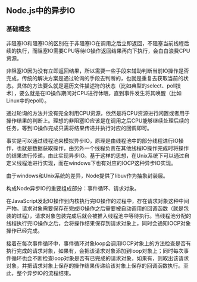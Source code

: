 ## Node.js中的异步IO

### 基础概念

非阻塞IO和阻塞IO的区别在于非阻塞IO在调用之后立即返回，不阻塞当前线程后续的执行，而阻塞IO需要CPU等待IO操作返回结果再向下执行，会白白浪费CPU资源。

非阻塞IO因为没有立即返回结果，所以需要一些手段来辅助判断当前IO操作是否完成，传统的解决方案是通过轮询的手段去判断的，也就是重复去获取当前的状态。具体的方法要么就是遍历文件描述符的状态（比如典型的select、poll技术），要么就是在IO操作期间对CPU进行休眠，直到事件发生将其唤醒（比如Linux中的epoll）。

通过轮询的方法并没有完全利用CPU资源，依然是将CPU资源进行闲置或者用于操作结果的判断上。理想的非阻塞IO应该是在调用之后CPU能够继续处理后续的任务，等到IO操作完成只需将结果传递并执行对应的回调即可。

事实是可以通过线程池来模拟异步IO，原理是由线程池中的部分线程进行IO操作，也就是数据获取操作，由另外一个线程负责在其他线程IO操作完成时将操作的结果进行传递，由此实现异步IO。基于这样的思想，在Unix系统下可以通过自定义线程池进行实现，而在windows下也有对应的IOCP这种异步IO实现。

由于windows和Unix系统的差异，Node提供了libuv作为抽象封装层。

构成Node异步IO的重要组成部分：事件循环、请求对象。

在JavaScript发起IO操作到内核执行完IO操作的过程中，存在请求对象这种中间产物。请求对象需要保存在完成IO操作之后需要被自动调用的回调函数（就是包装的过程），请求对象包装完成后就会被推入线程池中等待执行。当线程池分配的线程执行完IO操作之后，会将操作结果保存到请求对象上，同时会通知IOCP对象操作已经完成。

接着在每次事件循环中，事件循环对象loop会调用IOCP对象上的方法检查是否有执行完成的请求对象，如果有，会把该请求对象添加到loop对象上；同时每次事件循环也会不断检查loop对象是否有已完成的请求对象，如果有，则取出该请求对象，并把请求对象上保存的操作结果传递给该对象上保存的回调函数执行。至此，整个异步IO的流程结束。